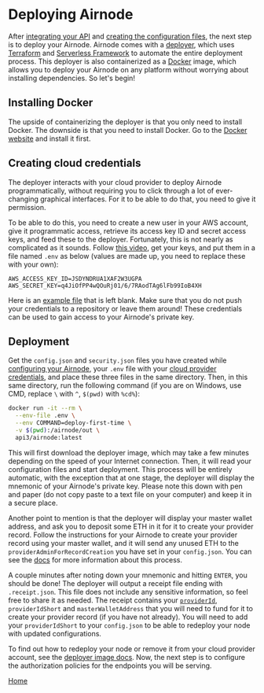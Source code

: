 # Deploying Airnode

After [integrating your API](/provider-guides/api-integration.md) and [creating the configuration files](/provider-guides/configuring-airnode.md), the next step is to deploy your Airnode.
Airnode comes with a [deployer](https://github.com/api3dao/airnode/tree/master/packages/deployer), which uses [Terraform](https://www.terraform.io/) and [Serverless Framework](https://www.serverless.com/) to automate the entire deployment process.
This deployer is also containerized as a [Docker](https://www.docker.com/) image, which allows you to deploy your Airnode on any platform without worrying about installing dependencies.
So let's begin!

## Installing Docker

The upside of containerizing the deployer is that you only need to install Docker.
The downside is that you need to install Docker.
Go to the [Docker website](https://docs.docker.com/get-docker/) and install it first.

## Creating cloud credentials

The deployer interacts with your cloud provider to deploy Airnode programmatically, without requiring you to click through a lot of ever-changing graphical interfaces.
For it to be able to do that, you need to give it permission.

To be able to do this, you need to create a new user in your AWS account, give it programmatic access, retrieve its access key ID and secret access keys, and feed these to the deployer.
Fortunately, this is not nearly as complicated as it sounds.
Follow [this video](https://www.youtube.com/watch?v=KngM5bfpttA), get your keys, and put them in a file named `.env` as below (values are made up, you need to replace these with your own):
```
AWS_ACCESS_KEY_ID=JSDYNDRUA1XAF2W3UGPA
AWS_SECRET_KEY=q4JiOfPP4wQOuRj01/6/7RAodTAg6lFb99IoB4XH
```
Here is an [example file](https://github.com/api3dao/airnode/blob/master/packages/deployer/.env.example) that is left blank.
Make sure that you do not push your credentials to a repository or leave them around!
These credentials can be used to gain access to your Airnode's private key.

## Deployment

Get the `config.json` and `security.json` files you have created while [configuring your Airnode](/provider-guides/configuring-airnode.md), your `.env` file with your [cloud provider credentials](#creating-cloud-credentials), and place these three files in the same directory.
Then, in this same directory, run the following command (if you are on Windows, use CMD, replace `\` with `^`, `$(pwd)` with `%cd%`):

```sh
docker run -it --rm \
  --env-file .env \
  --env COMMAND=deploy-first-time \
  -v $(pwd):/airnode/out \
  api3/airnode:latest
```

This will first download the deployer image, which may take a few minutes depending on the speed of your Internet connection.
Then, it will read your configuration files and start deployment.
This process will be entirely automatic, with the exception that at one stage, the deployer will display the mnemonic of your Airnode's private key.
Please note this down with pen and paper (do not copy paste to a text file on your computer) and keep it in a secure place.

Another point to mention is that the deployer will display your master wallet address, and ask you to deposit some ETH in it for it to create your provider record.
Follow the instructions for your Airnode to create your provider record using your master wallet, and it will send any unused ETH to the `providerAdminForRecordCreation` you have set in your `config.json`.
You can see the [docs](/request-response-protocol/provider.md#creating-a-provider-record) for more information about this process.

A couple minutes after noting down your mnemonic and hitting `ENTER`, you should be done!
The deployer will output a receipt file ending with `.receipt.json`.
This file does not include any sensitive information, so feel free to share it as needed.
The receipt contains your [`providerId`](/request-response-protocol/provider.md#provideid), `providerIdShort` and `masterWalletAddress` that you will need to fund for it to create your provider record (if you have not already).
You will need to add your `providerIdShort` to your `config.json` to be able to redeploy your node with updated configurations.

To find out how to redeploy your node or remove it from your cloud provider account, see the [deployer image docs](https://github.com/api3dao/airnode/blob/master/Docker.md).
Now, the next step is to configure the authorization policies for the endpoints you will be serving.

[Home](/README.md#provider-guides)
